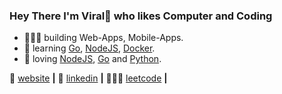 ### Hey There I'm Viral👋 who likes Computer and Coding

- 👨🏼‍💻 building Web-Apps, Mobile-Apps.
- 🧠 learning [Go][Go], [NodeJS], [Docker].
- 💜 loving [NodeJS], [Go][Go] and [Python][Python].

🏡 [website][website] **|**
👔 [linkedin][linkedin] **|**
👨🏼‍💻 [leetcode][leetcode] **|** 

[NodeJs]: https://nodejs.org/en/
[AWS]: https://aws.amazon.com/
[Python]: https://www.python.org/
[tailwind]: https://tailwindcss.com
[website]: https://viralshastri.tk
[twitter]: https://twitter.com/ViralShastri19
[instagram]: https://www.instagram.com/viral.shastri19/
[linkedin]: https://www.linkedin.com/in/viralshastri1999/
[NodeJS]: https://nodejs.org/
[Go]: https://golang.org/
[Docker]: https://www.docker.com/
[leetcode]: https://leetcode.com/ViralShastri/
